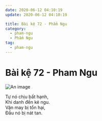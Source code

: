 ```yaml
---
date: 2020-06-12 04:10:19
update: 2020-06-12 04:10:19

title: Bài kệ 72 - Phẩm Ngu
category:
  - pham-ngu
  - Phẩm Ngu
tag:
  - pham-ngu
---
```


# Bài kệ 72 - Pham Ngu

![An image](/img/pham-ngu/pham-ngu-072.jpg)

Tự nó chịu bất hạnh,<br>Khi danh đến kẻ ngu.<br>Vận may bị tổn hại,<br>Ðầu nó bị nát tan.<br>
